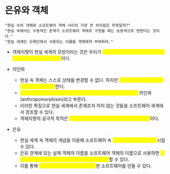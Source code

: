 # 은유와 객체
```
"현실 속의 객체와 소프트웨어 객체 사이의 가장 큰 차이점은 무엇일까?"
"현실 속에서는 수동적인 존재가 소프트웨어 객체로 구현될 때는 능동적으로 변한다는 것이다."
"현실 세계인 도메인에서 사용되는 이름을 객체에게 부여하라."
```
* 객체지향이 현실 세계의 모방이라는 것은 우리가 <mark style="color:yellow;">**추상화를 통해 객체의 특성을 상기시키는 것에서 발생한 오해**</mark>이다.

* 의인화
  - 현실 속 객체는 스스로 상태를 변경할 수 없다. 하지만 <mark style="color:yellow;">**소프트웨어 속 객체는 스스로의 상태를 변경**</mark>한다.
  - <mark style="color:yellow;">**현실의 객체보다 더 많은 일을 할 수 있는 소프트웨어 객체의 특징**</mark> 의인화(anthropomorphism)라고 부른다.
  - 이러한 특징으로 현실 세계에서 존재조차 하지 않는 것들을 소프트웨어 세계에서 창조할 수 있다.
  - 객체지향의 궁극적 목적은 <mark style="color:yellow;">**현실과 전혀 다른 새로운 세계를 창조하는 것**</mark>이다.
 
* 은유
  - 현실 세계 속 객체의 개념을 이용해 소프트웨어 속 <mark style="color:yellow;">**객체의 기능을 쉽게 상기**</mark>시킬 수 있다.
  - 은유 관계에 있는 실제 객체의 이름을 소프트웨어 객체의 이름으로 사용하면 <mark style="color:yellow;">**표현적 차이를 줄여 소프트웨어의 구조를 쉽게 예측**</mark>할 수 있다.
  - 이를 통해 <mark style="color:yellow;">**이해하기 쉽고 유지보수가 용이**</mark>한 소프트웨어를 만들 수 있다.
